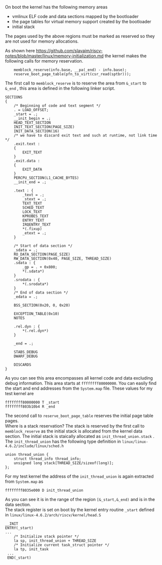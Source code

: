 On boot the kernel has the following memory areas
- vmlinux ELF code and data sections mapped by the bootloader
- the page tables for virtual memory support created by the bootloader
- initial stack

The pages used by the above regions must be marked as reserved so they are not used for memory allocations.

As shown here https://github.com/slavaim/riscv-notes/blob/master/linux/memory-initialization.md the kernel makes the following calls for memory reservation.

```
	memblock_reserve(info.base, __pa(_end) - info.base);
	reserve_boot_page_table(pfn_to_virt(csr_read(sptbr)));
```

The first call to ```memblock_reserve``` is to reserve the area from ```&_start``` to ```&_end``` , this area is defined in the following linker script.

```
SECTIONS
{
	/* Beginning of code and text segment */
	. = LOAD_OFFSET;
	_start = .;
	__init_begin = .;
	HEAD_TEXT_SECTION
	INIT_TEXT_SECTION(PAGE_SIZE)
	INIT_DATA_SECTION(16)
	/* we have to discard exit text and such at runtime, not link time */
	.exit.text :
	{
		EXIT_TEXT
	}
	.exit.data :
	{
		EXIT_DATA
	}
	PERCPU_SECTION(L1_CACHE_BYTES)
	__init_end = .;

	.text : {
		_text = .;
		_stext = .;
		TEXT_TEXT
		SCHED_TEXT
		LOCK_TEXT
		KPROBES_TEXT
		ENTRY_TEXT
		IRQENTRY_TEXT
		*(.fixup)
		_etext = .;
	}

	/* Start of data section */
	_sdata = .;
	RO_DATA_SECTION(PAGE_SIZE)
	RW_DATA_SECTION(0x40, PAGE_SIZE, THREAD_SIZE)
	.sdata : {
		_gp = . + 0x800;
		*(.sdata*)
	}
	.srodata : {
		*(.srodata*)
	}
	/* End of data section */
	_edata = .;

	BSS_SECTION(0x20, 0, 0x20)

	EXCEPTION_TABLE(0x10)
	NOTES

	.rel.dyn : {
		*(.rel.dyn*)
	}

	_end = .;

	STABS_DEBUG
	DWARF_DEBUG

	DISCARDS
}
```

As you can see this area encompasses all kernel code and data excluding debug information. This area starts at ```ffffffff80000000```. You can easily find the start and end addresses from the ```System.map``` file. These values for my test kernel are 
```
ffffffff80000000 T _start
ffffffff803b10b4 R _end
```

The second call to ```reserve_boot_page_table``` reserves the initial page table pages.  
Where is a stack reservation? The stack is reserved by the first call to ```memblock_reserve``` as the initial stack is allocated from the kernel data section. The initial stack is staically allocated as ```init_thread_union.stack``` . The ```init_thread_union``` has the following type definition in ```linux/linux-4.6.2/include/linux/sched.h```
```
union thread_union {
	struct thread_info thread_info;
	unsigned long stack[THREAD_SIZE/sizeof(long)];
};
```
For my test kernel the address of the ```init_thread_union``` is again extracted from ```System.map``` as
```
ffffffff8035e000 D init_thread_union
```
As you can see it is in the range of the region ```[&_start,&_end)``` and is in the data section.   
The stack register is set on boot by the kernel entry routine ```_start``` defined in ```linux/linux-4.6.2/arch/riscv/kernel/head.S```
```
__INIT
ENTRY(_start)
...
	/* Initialize stack pointer */
	la sp, init_thread_union + THREAD_SIZE
	/* Initialize current task_struct pointer */
	la tp, init_task
 ...
 END(_start)
```
